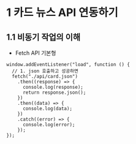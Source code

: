 # 1 카드 뉴스 API 연동하기

## 1.1 비동기 작업의 이해

- Fetch API 기본형

```
window.addEventListener("load", function () {
  // 1. json 호출하고 성공하면
  fetch("./api/card.json")
    .then((response) => {
      console.log(response);
      return response.json();
    })
    .then((data) => {
      console.log(data);
    })
    .catch((error) => {
      console.log(error);
    });
});
```
